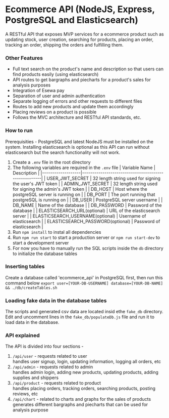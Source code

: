 # Ecommerce API (NodeJS, Express, PostgreSQL and Elasticsearch)

A RESTful API that exposes MVP services for a ecommerce product such as updating stock, user creation, searching for products,
placing an order, tracking an order, shipping the orders and fulfilling them.

### Other Features

- Full text search on the product's name and description so that users can find products easily (using elasticsearch)
- API routes to get bargraphs and piecharts for a product's sales for analysis purposes
- Integration of Esewa pay
- Separation of user and admin authentication
- Separate logging of errors and other requests to different files
- Routes to add new products and update them accordingly
- Placing reviews on a product is possible
- Follows the MVC architecture and RESTful API standards, etc.

### How to run

Prerequisities - PostgreSQL and latest NodeJS must be installed on the system.
Installing elasticsearch is optional as this API can run without elasticsearch but the search functionality will not work.

1. Create a `.env` file in the root directory
2. The following variables are required in the `.env` file
   | Variable Name | Description |
   |-------------------|------------------------------------------------------|
   | USER_JWT_SECRET | 32 length string used for signing the user's JWT token |
   | ADMIN_JWT_SECRET | 32 length string used for signing the admin's JWT token |
   | DB_HOST | Host where the postgreSQL server is running on |
   | DB_PORT | The port running that postgreSQL is running on |
   | DB_USER | PostgreSQL server username |
   | DB_NAME | Name of the database |
   | DB_PASSWORD | Password of the database |
   | ELASTICSEARCH_URL(optional) | URL of the elasticsearch server |
   | ELASTICSEARCH_USERNAME(optional) | Username of elasticsearch |
   | ELASTICSEARCH_PASSWORD(optional) | Password of elasticsearch |
3. Run `npm install` to instal all dependencies
4. Run `npm run start` to start a production server or `npm run start-dev` to start a development server
5. For now you have to manually run the SQL scripts inside the `db` directory to initialize the
   database tables

### Inserting tables

Create a database called 'ecommerce_api' in PostgreSQL first, then run this command below
`export user=[YOUR-DB-USERNAME] database=[YOUR-DB-NAME] && ./db/createTables.sh`

### Loading fake data in the database tables

The scripts and generated csv data are located insid ethe `fake_db` directory.<br/>
Edit and uncomment lines in the `fake_db/populateDb.js` file and run it to load data in the database.

### API explained

The API is divided into four sections -

1. `/api/user` - requests related to user<br/>
   handles user signup, login, updating information, logging all orders, etc
2. `/api/admin` - requests related to admin<br/>
   handles admin login, adding new products, updating products, adding supplies and shippers
3. `/api/product` - requests related to product<br/>
   handles placing orders, tracking orders, searching products, posting reviews, etc
4. `/api/chart` - related to charts and graphs for the sales of products<br/>
   generates different bargraphs and piecharts that can be used for analysis purpose
